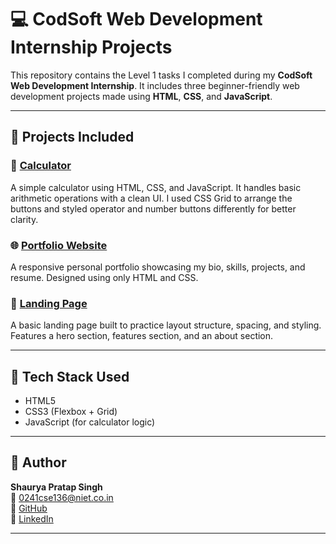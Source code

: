 # 💻 CodSoft Web Development Internship Projects

This repository contains the Level 1 tasks I completed during my **CodSoft Web Development Internship**. It includes three beginner-friendly web development projects made using **HTML**, **CSS**, and **JavaScript**.

---

## 📁 Projects Included

### 🔢 [Calculator](https://github.com/shauryapratap04/CODSOFT/tree/main/calculator)
A simple calculator using HTML, CSS, and JavaScript. It handles basic arithmetic operations with a clean UI. I used CSS Grid to arrange the buttons and styled operator and number buttons differently for better clarity.

### 🌐 [Portfolio Website](https://shauryapratap04.github.io/codsoft-web-dev-internship/portfolio/)
A responsive personal portfolio showcasing my bio, skills, projects, and resume. Designed using only HTML and CSS.

### 🎯 [Landing Page](https://shauryapratap04.github.io/codsoft-web-dev-internship/landing-page/)
A basic landing page built to practice layout structure, spacing, and styling. Features a hero section, features section, and an about section.

---

## 🔧 Tech Stack Used
- HTML5
- CSS3 (Flexbox + Grid)
- JavaScript (for calculator logic)

---

## 👤 Author

**Shaurya Pratap Singh**  
📧 0241cse136@niet.co.in  
🔗 [GitHub](https://github.com/shauryapratap04)  
🔗 [LinkedIn](https://www.linkedin.com/in/shaurya-pratap-singh-895241337/)

---
